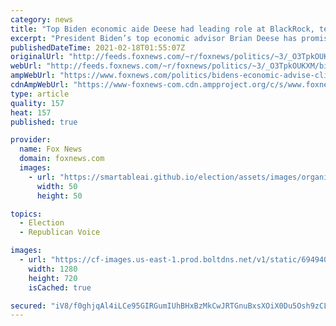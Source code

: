 ```yaml
---
category: news
title: "Top Biden economic aide Deese had leading role at BlackRock, termed the ‘largest investor in deforestation’"
excerpt: "President Biden’s top economic advisor Brian Deese has promised to give environmentalism a front-and-center focus in his agenda to spur job growth, but Deese’s record with BlackRock drew bitter outcries from environmentalists. "
publishedDateTime: 2021-02-18T01:55:07Z
originalUrl: "http://feeds.foxnews.com/~r/foxnews/politics/~3/_O3TpkOUKXM/bidens-economic-advise-climate-crisis-blackrock-deforestation"
webUrl: "http://feeds.foxnews.com/~r/foxnews/politics/~3/_O3TpkOUKXM/bidens-economic-advise-climate-crisis-blackrock-deforestation"
ampWebUrl: "https://www.foxnews.com/politics/bidens-economic-advise-climate-crisis-blackrock-deforestation.amp"
cdnAmpWebUrl: "https://www-foxnews-com.cdn.ampproject.org/c/s/www.foxnews.com/politics/bidens-economic-advise-climate-crisis-blackrock-deforestation.amp"
type: article
quality: 157
heat: 157
published: true

provider:
  name: Fox News
  domain: foxnews.com
  images:
    - url: "https://smartableai.github.io/election/assets/images/organizations/foxnews.com-50x50.jpg"
      width: 50
      height: 50

topics:
  - Election
  - Republican Voice

images:
  - url: "https://cf-images.us-east-1.prod.boltdns.net/v1/static/694940094001/42062da5-16e0-4037-a730-e3584328ccb1/18454cad-9594-4df4-929b-9de43f9366d1/1280x720/match/image.jpg"
    width: 1280
    height: 720
    isCached: true

secured: "iV8/f0ghjqAl4iLCe95GIRGumIUhBHxBzMkCwJRTGnuBxsXOiX0Du5Osh9zCL4dlEcMaM4HYGPN/R2JG0QK5VbG3cVSghVeSZZVA7KvaJoJLxyOAPN9YRglV8TXPGx77zYqc79MrvRb0EvaAJNLGFg+bHH9Q3C57f3arTpEj3kEGm3N0CdqrFP1U6UDr4pvFJ7IlSVtocJb5BlNsHUFEvk1NgnwfVGCrBhUTuc5vCdzh6xTFHf2JdVULJLvOyT7YqMgRNbIHNnzyBmirIEpB3v+K6qSBzENCAOsag5Fc3wQW1mBv5siHtqbkEIniZl/UnGXNq/T5B1/Ky2fTkhVC53gxkvuwabRDhxUKzH4kOaw=;5kAYpOfvlBcpkyRq+LJZ/w=="
---
```



